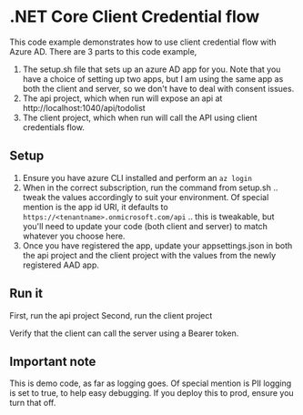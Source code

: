 # .NET Core Client Credential flow

This code example demonstrates how to use client credential flow with Azure AD.
There are 3 parts to this code example,

1. The setup.sh file that sets up an azure AD app for you. Note that you have a choice of setting up two apps, but I am using the same app as both the client and server, so we don't have to deal with consent issues.
2. The api project, which when run will expose an api at http://localhost:1040/api/todolist
3. The client project, which when run will call the API using client credentials flow.

## Setup

1. Ensure you have azure CLI installed and perform an `az login`
2. When in the correct subscription, run the command from setup.sh .. tweak the values accordingly to suit your environment. Of special mention is the app id URI, it defaults to `https://<tenantname>.onmicrosoft.com/api` .. this is tweakable, but you'll need to update your code (both client and server) to match whatever you choose here.
3. Once you have registered the app, update your appsettings.json in both the api project and the client project with the values from the newly registered AAD app.

## Run it
First, run the api project
Second, run the client project

Verify that the client can call the server using a Bearer token.

## Important note ##
This is demo code, as far as logging goes. Of special mention is PII logging is set to true, to help easy debugging.
If you deploy this to prod, ensure you turn that off.